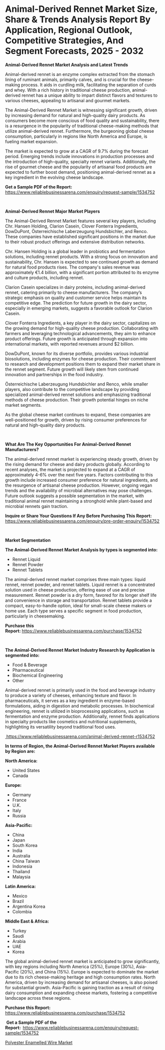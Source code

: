 <p><h1>Animal-Derived Rennet Market Size, Share & Trends Analysis Report By Application, Regional Outlook, Competitive Strategies, And Segment Forecasts, 2025 - 2032</h1></p><p><strong>Animal-Derived Rennet Market Analysis and Latest Trends</strong></p>
<p><p>Animal-derived rennet is an enzyme complex extracted from the stomach lining of ruminant animals, primarily calves, and is crucial for the cheese-making process. It aids in curdling milk, facilitating the separation of curds and whey. With a rich history in traditional cheese production, animal-derived rennet has a unique ability to impart distinct flavors and textures to various cheeses, appealing to artisanal and gourmet markets.</p><p>The Animal-Derived Rennet Market is witnessing significant growth, driven by increasing demand for natural and high-quality dairy products. As consumers become more conscious of food quality and sustainability, there is a resurgence in the popularity of traditional cheese-making methods that utilize animal-derived rennet. Furthermore, the burgeoning global cheese consumption, particularly in regions like North America and Europe, is fueling market expansion.</p><p>The market is expected to grow at a CAGR of 9.7% during the forecast period. Emerging trends include innovations in production processes and the introduction of high-quality, specialty rennet variants. Additionally, the rise of gourmet cheese and the popularity of artisanal food products are expected to further boost demand, positioning animal-derived rennet as a key ingredient in the evolving cheese landscape.</p></p>
<p><strong>Get a Sample PDF of the Report:&nbsp;</strong> <a href="https://www.reliablebusinessarena.com/enquiry/request-sample/1534752?utm_campaign=3534&utm_medium=2&utm_source=Github&utm_content=ia&utm_term=03042025&utm_id=animal-derived-rennet">https://www.reliablebusinessarena.com/enquiry/request-sample/1534752</a></p>
<p>&nbsp;</p>
<p><strong>Animal-Derived Rennet Major Market Players</strong></p>
<p><p>The Animal-Derived Rennet Market features several key players, including Chr. Hansen Holding, Clarion Casein, Clover Fonterra Ingredients, DowDuPont, Österreichische Laberzeugung Hundsbichler, and Renco. These companies have established significant positions in the market due to their robust product offerings and extensive distribution networks.</p><p>Chr. Hansen Holding is a global leader in probiotics and fermentation solutions, including rennet products. With a strong focus on innovation and sustainability, Chr. Hansen is expected to see continued growth as demand for natural food products rises. The company's sales revenue was approximately €1.4 billion, with a significant portion attributed to its enzyme and culture products, including rennet.</p><p>Clarion Casein specializes in dairy proteins, including animal-derived rennet, catering primarily to cheese manufacturers. The company’s strategic emphasis on quality and customer service helps maintain its competitive edge. The prediction for future growth in the dairy sector, especially in emerging markets, suggests a favorable outlook for Clarion Casein.</p><p>Clover Fonterra Ingredients, a key player in the dairy sector, capitalizes on the growing demand for high-quality cheese production. Collaborating with farmers and leveraging technological advancements, they aim to enhance product offerings. Future growth is anticipated through expansion into international markets, with reported revenues around $2 billion.</p><p>DowDuPont, known for its diverse portfolio, provides various industrial biosolutions, including enzymes for cheese production. Their commitment to research and development positions them to expand their market share in the rennet segment. Future growth will likely stem from continued innovation and partnerships in the food industry.</p><p>Österreichische Laberzeugung Hundsbichler and Renco, while smaller players, also contribute to the competitive landscape by providing specialized animal-derived rennet solutions and emphasizing traditional methods of cheese production. Their growth potential hinges on niche market segments. </p><p>As the global cheese market continues to expand, these companies are well-positioned for growth, driven by rising consumer preferences for natural and high-quality dairy products.</p></p>
<p>&nbsp;</p>
<p><strong>What Are The Key Opportunities For Animal-Derived Rennet Manufacturers?</strong></p>
<p><p>The animal-derived rennet market is experiencing steady growth, driven by the rising demand for cheese and dairy products globally. According to recent analyses, the market is projected to expand at a CAGR of approximately 4-6% over the next five years. Factors contributing to this growth include increased consumer preference for natural ingredients, and the resurgence of artisanal cheese production. However, ongoing vegan trends and the availability of microbial alternatives may pose challenges. Future outlook suggests a possible segmentation in the market, with traditional animal rennet maintaining a stronghold while plant-based and microbial rennets gain traction.</p></p>
<p><strong>Inquire or Share Your Questions If Any Before Purchasing This Report:</strong> <a href="https://www.reliablebusinessarena.com/enquiry/pre-order-enquiry/1534752?utm_campaign=3534&utm_medium=2&utm_source=Github&utm_content=ia&utm_term=03042025&utm_id=animal-derived-rennet">https://www.reliablebusinessarena.com/enquiry/pre-order-enquiry/1534752</a></p>
<p>&nbsp;</p>
<p><strong>Market Segmentation</strong></p>
<p><strong>The Animal-Derived Rennet Market Analysis by types is segmented into:</strong></p>
<p><ul><li>Rennet Liquid</li><li>Rennet Powder</li><li>Rennet Tablets</li></ul></p>
<p><p>The animal-derived rennet market comprises three main types: liquid rennet, rennet powder, and rennet tablets. Liquid rennet is a concentrated solution used in cheese production, offering ease of use and precise measurement. Rennet powder is a dry form, favored for its longer shelf life and convenience in storage and transportation. Rennet tablets provide a compact, easy-to-handle option, ideal for small-scale cheese makers or home use. Each type serves a specific segment in food production, particularly in cheesemaking.</p></p>
<p><strong>Purchase this Report:&nbsp;</strong><a href="https://www.reliablebusinessarena.com/purchase/1534752?utm_campaign=3534&utm_medium=2&utm_source=Github&utm_content=ia&utm_term=03042025&utm_id=animal-derived-rennet">https://www.reliablebusinessarena.com/purchase/1534752</a></p>
<p>&nbsp;</p>
<p><strong>The Animal-Derived Rennet Market Industry Research by Application is segmented into:</strong></p>
<p><ul><li>Food & Beverage</li><li>Pharmaceutical</li><li>Biochemical Engineering</li><li>Other</li></ul></p>
<p><p>Animal-derived rennet is primarily used in the food and beverage industry to produce a variety of cheeses, enhancing texture and flavor. In pharmaceuticals, it serves as a key ingredient in enzyme-based formulations, aiding in digestion and metabolic processes. In biochemical engineering, rennet is utilized in bioprocessing applications, such as fermentation and enzyme production. Additionally, rennet finds applications in specialty products like cosmetics and nutritional supplements, highlighting its versatility beyond traditional food uses.</p></p>
<p><a href="https://www.reliablebusinessarena.com/animal-derived-rennet-r1534752?utm_campaign=3534&utm_medium=2&utm_source=Github&utm_content=ia&utm_term=03042025&utm_id=animal-derived-rennet">&nbsp;https://www.reliablebusinessarena.com/animal-derived-rennet-r1534752</a></p>
<p><strong>In terms of Region, the Animal-Derived Rennet Market Players available by Region are:</strong></p>
<p>
    <p> <strong> North America: </strong>
        <ul>
            <li>United States</li>
            <li>Canada</li>
        </ul>
        </p> 
    <p> <strong> Europe: </strong>
        <ul>
            <li>Germany</li>
            <li>France</li>
            <li>U.K.</li>
            <li>Italy</li>
            <li>Russia</li>
        </ul>
        </p> 
    <p> <strong> Asia-Pacific: </strong>
        <ul>
            <li>China</li>
            <li>Japan</li>
            <li>South Korea</li>
            <li>India</li>
            <li>Australia</li>
            <li>China Taiwan</li>
            <li>Indonesia</li>
            <li>Thailand</li>
            <li>Malaysia</li>
        </ul>
        </p> 
    <p> <strong> Latin America: </strong>
        <ul>
            <li>Mexico</li>
            <li>Brazil</li>
            <li>Argentina Korea</li>
            <li>Colombia</li>
        </ul>
        </p> 
    <p> <strong> Middle East & Africa: </strong>
        <ul>
            <li>Turkey</li>
            <li>Saudi</li>
            <li>Arabia</li>
            <li>UAE</li>
            <li>Korea</li>
        </ul>
    </p>
    </p>
<p><p>The global animal-derived rennet market is anticipated to grow significantly, with key regions including North America (25%), Europe (30%), Asia-Pacific (20%), and China (15%). Europe is expected to dominate the market due to its rich cheese-making heritage and high consumption rates. North America, driven by increasing demand for artisanal cheeses, is also poised for substantial growth. Asia-Pacific is gaining traction as a result of rising dairy consumption and expanding cheese markets, fostering a competitive landscape across these regions.</p></p>
<p><strong>Purchase this Report: </strong><a href="https://www.reliablebusinessarena.com/purchase/1534752?utm_campaign=3534&utm_medium=2&utm_source=Github&utm_content=ia&utm_term=03042025&utm_id=animal-derived-rennet">https://www.reliablebusinessarena.com/purchase/1534752</a></p>
<p>&nbsp;<strong>Get a Sample PDF of the Report:&nbsp;&nbsp;</strong><a href="https://www.reliablebusinessarena.com/enquiry/request-sample/1534752?utm_campaign=3534&utm_medium=2&utm_source=Github&utm_content=ia&utm_term=03042025&utm_id=animal-derived-rennet">https://www.reliablebusinessarena.com/enquiry/request-sample/1534752</a></p>
<p><strong></strong></p>
<p><p><a href="https://github.com/zakkistuey/Market-Research-Report-List-1/blob/main/polyester-enamelled-wire-market.md?utm_campaign=3534&utm_medium=2&utm_source=Github&utm_content=ia&utm_term=03042025&utm_id=animal-derived-rennet">Polyester Enamelled Wire Market</a></p></p>